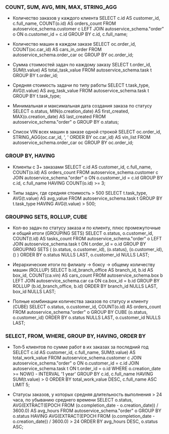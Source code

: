### COUNT, SUM, AVG, MIN, MAX, STRING_AGG

- Количество заказов у каждого клиента
SELECT c.id AS customer_id,
       c.full_name,
       COUNT(o.id) AS orders_count
FROM autoservice_schema.customer c
LEFT JOIN autoservice_schema."order" o ON o.customer_id = c.id
GROUP BY c.id, c.full_name;

- Количество машин в каждом заказе
SELECT oc.order_id,
       COUNT(oc.car_id) AS cars_in_order
FROM autoservice_schema.order_car oc
GROUP BY oc.order_id;


- Сумма стоимостей задач по каждому заказу
SELECT t.order_id,
       SUM(t.value) AS total_task_value
FROM autoservice_schema.task t
GROUP BY t.order_id;


- Средняя стоимость задачи по типу работы
SELECT t.task_type,
       AVG(t.value) AS avg_task_value
FROM autoservice_schema.task t
GROUP BY t.task_type;


- Минимальная и максимальная дата создания заказа по статусу
SELECT o.status,
       MIN(o.creation_date) AS first_created,
       MAX(o.creation_date) AS last_created
FROM autoservice_schema."order" o
GROUP BY o.status;


- Список VIN всех машин в заказе одной строкой
SELECT oc.order_id,
       STRING_AGG(oc.car_id, ', ' ORDER BY oc.car_id) AS vin_list
FROM autoservice_schema.order_car oc
GROUP BY oc.order_id;


### GROUP BY, HAVING

- Клиенты с 3+ заказами
SELECT c.id AS customer_id,
       c.full_name,
       COUNT(o.id) AS orders_count
FROM autoservice_schema.customer c
JOIN autoservice_schema."order" o ON o.customer_id = c.id
GROUP BY c.id, c.full_name
HAVING COUNT(o.id) >= 3;


- Типы задач, где средняя стоимость > 500
SELECT t.task_type,
       AVG(t.value) AS avg_value
FROM autoservice_schema.task t
GROUP BY t.task_type
HAVING AVG(t.value) > 500;



### GROUPING SETS, ROLLUP, CUBE

- Кол-во задач по статусу заказа и по клиенту, плюс промежуточные и общий итоги (GROUPING SETS)
SELECT
  o.status,
  o.customer_id,
  COUNT(t.id) AS tasks_count
FROM autoservice_schema."order" o
LEFT JOIN autoservice_schema.task t ON t.order_id = o.id
GROUP BY GROUPING SETS (
  (o.status, o.customer_id),
  (o.status),
  (o.customer_id),
  ()
)
ORDER BY o.status NULLS LAST, o.customer_id NULLS LAST;


- Иерархические итоги по филиалу → боксу → общему количеству машин (ROLLUP)
SELECT
  b.id_branch_office AS branch_id,
  b.id AS box_id,
  COUNT(ca.vin) AS cars_count
FROM autoservice_schema.box b
LEFT JOIN autoservice_schema.car ca ON ca.box_id = b.id
GROUP BY ROLLUP (b.id_branch_office, b.id)
ORDER BY branch_id NULLS LAST, box_id NULLS LAST;


- Полные комбинации количества заказов по статусу и клиенту (CUBE)
SELECT
  o.status,
  o.customer_id,
  COUNT(o.id) AS orders_count
FROM autoservice_schema."order" o
GROUP BY CUBE (o.status, o.customer_id)
ORDER BY o.status NULLS LAST, o.customer_id NULLS LAST;



### SELECT, FROM, WHERE, GROUP BY, HAVING, ORDER BY

- Топ‑5 клиентов по сумме работ в их заказах за последний год
SELECT
  c.id AS customer_id,
  c.full_name,
  SUM(t.value) AS total_work_value
FROM autoservice_schema.customer c
JOIN autoservice_schema."order" o ON o.customer_id = c.id
JOIN autoservice_schema.task t ON t.order_id = o.id
WHERE o.creation_date >= NOW() - INTERVAL '1 year'
GROUP BY c.id, c.full_name
HAVING SUM(t.value) > 0
ORDER BY total_work_value DESC, c.full_name ASC
LIMIT 5;


- Статусы заказов, у которых средняя длительность выполнения > 24 часа, по убыванию среднего времени
SELECT
  o.status,
  AVG(EXTRACT(EPOCH FROM (o.completion_date - o.creation_date)) / 3600.0) AS avg_hours
FROM autoservice_schema."order" o
GROUP BY o.status
HAVING AVG(EXTRACT(EPOCH FROM (o.completion_date - o.creation_date)) / 3600.0) > 24
ORDER BY avg_hours DESC, o.status ASC;
